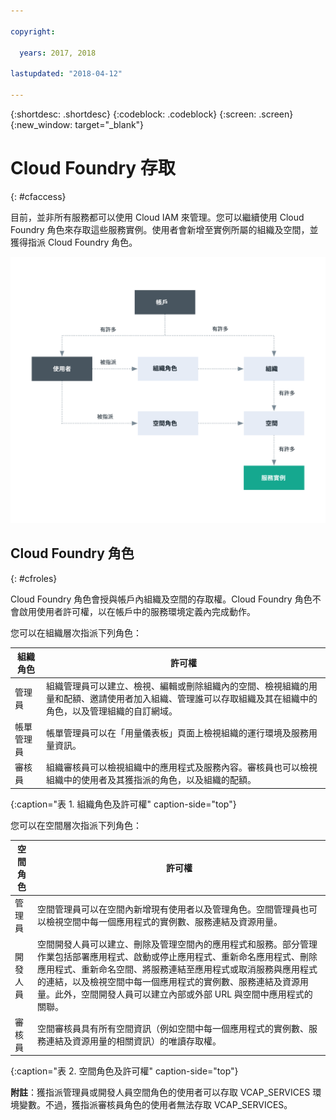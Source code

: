 ```yaml
---

copyright:

  years: 2017, 2018

lastupdated: "2018-04-12"

---
```


{:shortdesc: .shortdesc}
{:codeblock: .codeblock}
{:screen: .screen}
{:new_window: target="_blank"}

# Cloud Foundry 存取
{: #cfaccess}

目前，並非所有服務都可以使用 Cloud IAM 來管理。您可以繼續使用 Cloud Foundry 角色來存取這些服務實例。使用者會新增至實例所屬的組織及空間，並獲得指派 Cloud Foundry 角色。 


![使用帳戶中的 Cloud Foundry 組織及空間來進行存取](images/cf-diagram.svg "使用 Cloud Foundry 組織、空間及角色時的帳戶存取運作方式")


## Cloud Foundry 角色
{: #cfroles}

Cloud Foundry 角色會授與帳戶內組織及空間的存取權。Cloud Foundry 角色不會啟用使用者許可權，以在帳戶中的服務環境定義內完成動作。

您可以在組織層次指派下列角色：

| 組織角色| 許可權|
|-------------------|-------------|
|管理員| 組織管理員可以建立、檢視、編輯或刪除組織內的空間、檢視組織的用量和配額、邀請使用者加入組織、管理誰可以存取組織及其在組織中的角色，以及管理組織的自訂網域。|
|帳單管理員| 帳單管理員可以在「用量儀表板」頁面上檢視組織的運行環境及服務用量資訊。|
|審核員| 組織審核員可以檢視組織中的應用程式及服務內容。審核員也可以檢視組織中的使用者及其獲指派的角色，以及組織的配額。|
{:caption="表 1. 組織角色及許可權" caption-side="top"}

您可以在空間層次指派下列角色：

| 空間角色| 許可權|
|------------|-------------|
|管理員| 空間管理員可以在空間內新增現有使用者以及管理角色。空間管理員也可以檢視空間中每一個應用程式的實例數、服務連結及資源用量。|
|開發人員| 空間開發人員可以建立、刪除及管理空間內的應用程式和服務。部分管理作業包括部署應用程式、啟動或停止應用程式、重新命名應用程式、刪除應用程式、重新命名空間、將服務連結至應用程式或取消服務與應用程式的連結，以及檢視空間中每一個應用程式的實例數、服務連結及資源用量。此外，空間開發人員可以建立內部或外部 URL 與空間中應用程式的關聯。|
|審核員| 空間審核員具有所有空間資訊（例如空間中每一個應用程式的實例數、服務連結及資源用量的相關資訊）的唯讀存取權。|
{:caption="表 2. 空間角色及許可權" caption-side="top"}

**附註**：獲指派管理員或開發人員空間角色的使用者可以存取 VCAP_SERVICES 環境變數。不過，獲指派審核員角色的使用者無法存取 VCAP_SERVICES。
